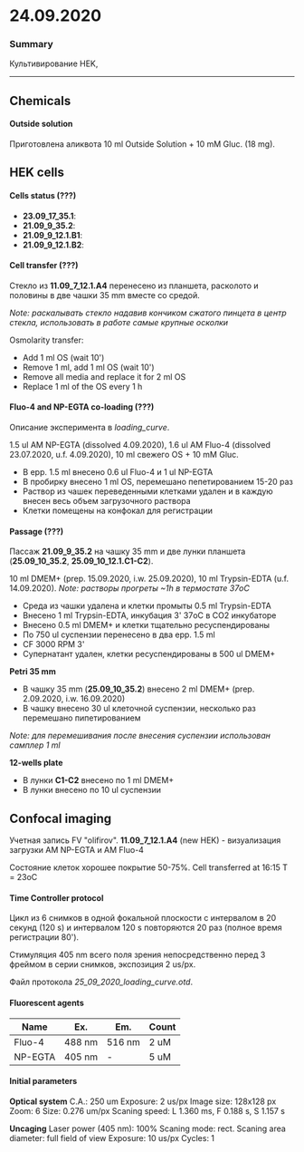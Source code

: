 24.09.2020
==========

### Summary
Культивирование HEK, 

---

## Chemicals
#### Outside solution
Приготовлена аликвота 10 ml Outside Solution + 10 mM Gluc. (18 mg).

## HEK cells
#### Cells status (???)

- **23.09_17_35.1**:
- **21.09_9_35.2**:
- **21.09_9_12.1.B1**:
- **21.09_9_12.1.B2**:

#### Cell transfer (???)
Стекло из **11.09_7_12.1.A4** перенесено из планшета, расколото и половины в две чашки 35 mm вместе со средой.

*Note: раскалывать стекло надавив кончиком сжатого пинцета в центр стекла, использовать в работе самые крупные осколки*

Osmolarity transfer:
- Add 1 ml OS (wait 10')
- Remove 1 ml, add 1 ml OS (wait 10')
- Remove all media and replace it for 2 ml OS
- Replace 1 ml of the OS every 1 h

#### Fluo-4 and NP-EGTA co-loading (???)
Описание эксперимента в *loading_curve*.

1.5 ul AM NP-EGTA (dissolved 4.09.2020), 1.6 ul AM Fluo-4 (dissolved 23.07.2020, u.f. 4.09.2020), 10 ml свежего OS + 10 mM Gluc.

- В epp. 1.5 ml внесено 0.6 ul Fluo-4 и 1 ul NP-EGTA 
- В пробирку внесено 1 ml OS, перемешано пепетированием 15-20 раз
- Раствор из чашек переведенными клетками удален и в каждую внесен весь объем загрузочного раствора
- Клетки помещены на конфокал для регистрации

#### Passage (???)
Пассаж **21.09_9_35.2** на чашку 35 mm и две лунки планшета (**25.09_10_35.2**, **25.09_10_12.1.C1-C2**).

10 ml DMEM+ (prep. 15.09.2020, i.w. 25.09.2020), 10 ml Trypsin-EDTA (u.f. 14.09.2020).
*Note: растворы прогреты \~1h в термостате 37oC*

- Среда из чашки удалена и клетки промыты 0.5 ml Trypsin-EDTA
- Внесено 1 ml Trypsin-EDTA, инкубация 3' 37oC в CO2 инкубаторе
- Внесено 0.5 ml DMEM+ и клетки тщательно ресуспендированы
- По 750 ul суспензии перенесено в два epp. 1.5 ml
- CF 3000 RPM 3'
- Супернатант удален, клетки ресуспендированы в 500 ul DMEM+

**Petri 35 mm**
- В чашку 35 mm (**25.09_10_35.2**) внесено 2 ml DMEM+ (prep. 2.09.2020, i.w. 16.09.2020)
- В чашку внесено 30 ul клеточной суспензии, несколько раз перемешано пипетированием 

*Note: для перемешивания после внесения суспензии использован самплер 1 ml*

**12-wells plate**
- В лунки **C1-C2** внесено по 1 ml DMEM+
- В лунки внесено по 10 ul суспензии


## Confocal imaging
Учетная запись FV "olifirov".
**11.09_7_12.1.A4** (new HEK) - визуализация загрузки AM NP-EGTA и AM Fluo-4

Состояние клеток хорошее покрытие 50-75%.
Cell transferred at 16:15
T = 23oC

#### Time Controller protocol
Цикл из 6 снимков в одной фокальной плоскости с интервалом в 20 секунд (120 s) и интервалом 120 s повторяются 20 раз (полное время регистрации 80'). 

Стимуляция 405 nm всего поля зрения непосредственно перед 3 фреймом в серии снимков, экспозиция 2 us/px.

Файл протокола *25_09_2020_loading_curve.otd*.

#### Fluorescent agents
|Name|Ex.|Em.|Count|
|-|-|-|-|
|Fluo-4|488 nm|516 nm|2 uM|
|NP-EGTA|405 nm|-|5 uM|

#### Initial parameters
**Optical system**
C.A.: 250 um
Exposure: 2 us/px
Image size: 128x128 px
Zoom: 6
Size: 0.276 um/px
Scaning speed: L 1.360 ms, F 0.188 s, S 1.157 s

**Uncaging**
Laser power (405 nm): 100%
Scaning mode: rect.
Scaning area diameter: full field of view
Exposure: 10 us/px
Cycles: 1